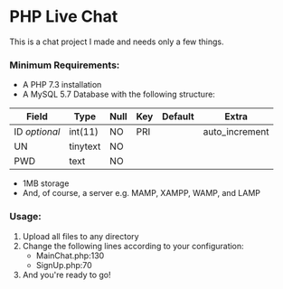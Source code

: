 # PHP Live Chat
This is a chat project I made and needs only a few things.
### Minimum Requirements:
* A PHP 7.3 installation
* A MySQL 5.7 Database with the following structure:

|Field|Type|Null|Key|Default|Extra|
|--- |--- |--- |--- |--- |--- |
|ID *optional*|int(11)|NO|PRI||auto_increment|
|UN|tinytext|NO||||
|PWD|text|NO||||
* 1MB storage
* And, of course, a server e.g. MAMP, XAMPP, WAMP, and LAMP

### Usage:

1. Upload all files to any directory
2. Change the following lines according to your configuration:
   * MainChat.php:130
   * SignUp.php:70
3. And you're ready to go!
